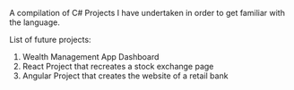 A compilation of C# Projects I have undertaken in order to get familiar with the language.

List of future projects:
  1. Wealth Management App Dashboard
  2. React Project that recreates a stock exchange page
  3. Angular Project that creates the website of a retail bank
